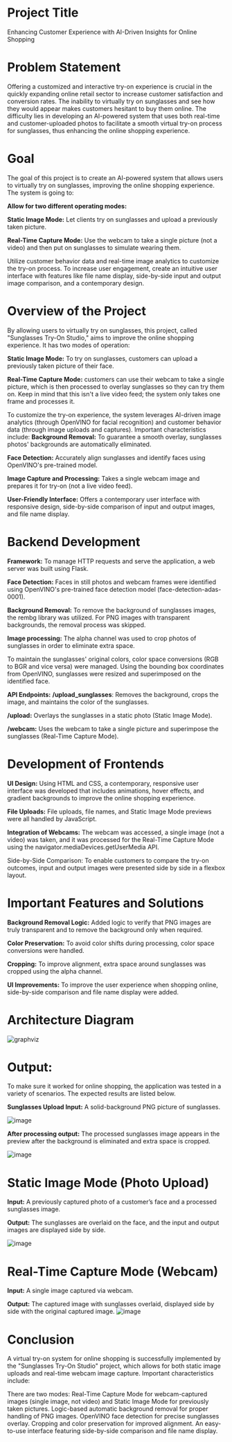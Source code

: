 # Project Title
Enhancing Customer Experience with AI-Driven Insights for Online Shopping
# Problem Statement
Offering a customized and interactive try-on experience is crucial in the quickly expanding online retail sector to increase customer satisfaction and conversion rates. The inability to virtually try on sunglasses and see how they would appear makes customers hesitant to buy them online. The difficulty lies in developing an AI-powered system that uses both real-time and customer-uploaded photos to facilitate a smooth virtual try-on process for sunglasses, thus enhancing the online shopping experience.
# Goal
The goal of this project is to create an AI-powered system that allows users to virtually try on sunglasses, improving the online shopping experience. The system is going to:

**Allow for two different operating modes:**

**Static Image Mode:** Let clients try on sunglasses and upload a previously taken picture.

**Real-Time Capture Mode:** Use the webcam to take a single picture (not a video) and then put on sunglasses to simulate wearing them.

Utilize customer behavior data and real-time image analytics to customize the try-on process.
To increase user engagement, create an intuitive user interface with features like file name display, side-by-side input and output image comparison, and a contemporary design.
# Overview of the Project
By allowing users to virtually try on sunglasses, this project, called "Sunglasses Try-On Studio," aims to improve the online shopping experience. It has two modes of operation:

**Static Image Mode:** To try on sunglasses, customers can upload a previously taken picture of their face.

**Real-Time Capture Mode:** customers can use their webcam to take a single picture, which is then processed to overlay sunglasses so they can try them on. Keep in mind that this isn't a live video feed; the system only takes one frame and processes it.

To customize the try-on experience, the system leverages AI-driven image analytics (through OpenVINO for facial recognition) and customer behavior data (through image uploads and captures). Important characteristics include:
**Background Removal:** To guarantee a smooth overlay, sunglasses photos' backgrounds are automatically eliminated.

**Face Detection:** Accurately align sunglasses and identify faces using OpenVINO's pre-trained model.

**Image Capture and Processing:** Takes a single webcam image and prepares it for try-on (not a live video feed).

**User-Friendly Interface:** Offers a contemporary user interface with responsive design, side-by-side comparison of input and output images, and file name display.

# Backend Development 
**Framework:** To manage HTTP requests and serve the application, a web server was built using Flask.

**Face Detection:** Faces in still photos and webcam frames were identified using OpenVINO's pre-trained face detection model (face-detection-adas-0001).

**Background Removal:** To remove the background of sunglasses images, the rembg library was utilized. For PNG images with transparent backgrounds, the removal process was skipped.

**Image processing:** The alpha channel was used to crop photos of sunglasses in order to eliminate extra space.

To maintain the sunglasses' original colors, color space conversions (RGB to BGR and vice versa) were managed.
Using the bounding box coordinates from OpenVINO, sunglasses were resized and superimposed on the identified face.

**API Endpoints:**
**/upload_sunglasses**: Removes the background, crops the image, and maintains the color of the sunglasses.

**/upload:** Overlays the sunglasses in a static photo (Static Image Mode).

**/webcam:** Uses the webcam to take a single picture and superimpose the sunglasses (Real-Time Capture Mode).

# Development of Frontends
**UI Design:** Using HTML and CSS, a contemporary, responsive user interface was developed that includes animations, hover effects, and gradient backgrounds to improve the online shopping experience.

**File Uploads:** File uploads, file names, and Static Image Mode previews were all handled by JavaScript.

**Integration of Webcams:** The webcam was accessed, a single image (not a video) was taken, and it was processed for the Real-Time Capture Mode using the navigator.mediaDevices.getUserMedia API.

Side-by-Side Comparison: To enable customers to compare the try-on outcomes, input and output images were presented side by side in a flexbox layout.

# Important Features and Solutions
**Background Removal Logic:** Added logic to verify that PNG images are truly transparent and to remove the background only when required.

**Color Preservation:** To avoid color shifts during processing, color space conversions were handled.

**Cropping:** To improve alignment, extra space around sunglasses was cropped using the alpha channel.

**UI Improvements:** To improve the user experience when shopping online, side-by-side comparison and file name display were added.
# Architecture Diagram
![graphviz](https://github.com/user-attachments/assets/90f20c5a-a1ce-4db9-9f8a-b2c857bf4e65)
# Output:
To make sure it worked for online shopping, the application was tested in a variety of scenarios. The expected results are listed below.

**Sunglasses Upload Input:** A solid-background PNG picture of sunglasses.

![image](https://github.com/user-attachments/assets/b39bd07b-fa12-47ec-81f7-84cad7159c0e) 

**After processing output:** The processed sunglasses image appears in the preview after the background is eliminated and extra space is cropped.

![image](https://github.com/user-attachments/assets/050e29d5-f0c1-412c-9e84-53cc594cd06f)
# Static Image Mode (Photo Upload)
**Input:** A previously captured photo of a customer’s face and a processed sunglasses image.

**Output:** The sunglasses are overlaid on the face, and the input and output images are displayed side by side.

![image](https://github.com/user-attachments/assets/e050624c-fc32-408a-8c81-071c3cd90d69)

# Real-Time Capture Mode (Webcam)
**Input:** A single image captured via webcam.

**Output:** The captured image with sunglasses overlaid, displayed side by side with the original captured image.
![image](https://github.com/user-attachments/assets/4ac872e3-03ef-4e3c-a83e-6ef43d5c12ca)

# Conclusion
A virtual try-on system for online shopping is successfully implemented by the "Sunglasses Try-On Studio" project, which allows for both static image uploads and real-time webcam image capture. Important characteristics include:

There are two modes: Real-Time Capture Mode for webcam-captured images (single image, not video) and Static Image Mode for previously taken pictures.
Logic-based automatic background removal for proper handling of PNG images.
OpenVINO face detection for precise sunglasses overlay.
Cropping and color preservation for improved alignment.
An easy-to-use interface featuring side-by-side comparison and file name display.








